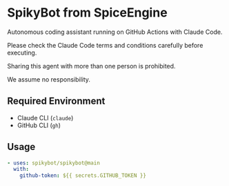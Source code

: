 # SpikyBot from SpiceEngine

Autonomous coding assistant running on GitHub Actions with Claude Code.

Please check the Claude Code terms and conditions carefully before executing.

Sharing this agent with more than one person is prohibited.

We assume no responsibility.

## Required Environment

- Claude CLI (`claude`)
- GitHub CLI (`gh`)

## Usage

```yaml
- uses: spikybot/spikybot@main
  with:
    github-token: ${{ secrets.GITHUB_TOKEN }}
```
